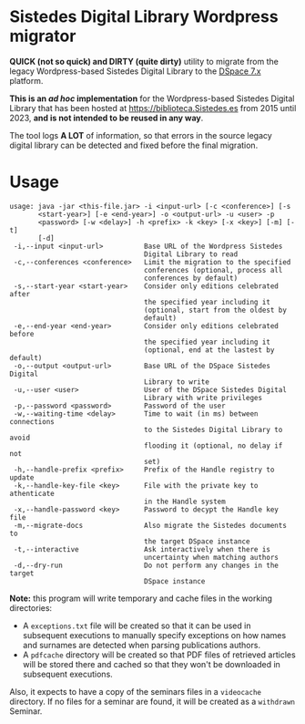 # Sistedes Digital Library Wordpress migrator

**QUICK (not so quick) and DIRTY (quite dirty)** utility to migrate from the legacy Wordpress-based Sistedes Digital Library to the [DSpace 7.x](https://dspace.lyrasis.org/) platform.

**This is an _ad hoc_ implementation** for the Wordpress-based Sistedes Digital Library that has been hosted at https://biblioteca.Sistedes.es from 2015 until 2023, **and is not intended to be reused in any way**.

The tool logs **A LOT** of information, so that errors in the source legacy digital library can be detected and fixed before the final migration.

# Usage

```
usage: java -jar <this-file.jar> -i <input-url> [-c <conference>] [-s
       <start-year>] [-e <end-year>] -o <output-url> -u <user> -p
       <password> [-w <delay>] -h <prefix> -k <key> [-x <key>] [-m] [-t]
       [-d]
 -i,--input <input-url>          Base URL of the Wordpress Sistedes
                                 Digital Library to read
 -c,--conferences <conference>   Limit the migration to the specified
                                 conferences (optional, process all
                                 conferences by default)
 -s,--start-year <start-year>    Consider only editions celebrated after
                                 the specified year including it
                                 (optional, start from the oldest by
                                 default)
 -e,--end-year <end-year>        Consider only editions celebrated before
                                 the specified year including it
                                 (optional, end at the lastest by default)
 -o,--output <output-url>        Base URL of the DSpace Sistedes Digital
                                 Library to write
 -u,--user <user>                User of the DSpace Sistedes Digital
                                 Library with write privileges
 -p,--password <password>        Password of the user
 -w,--waiting-time <delay>       Time to wait (in ms) between connections
                                 to the Sistedes Digital Library to avoid
                                 flooding it (optional, no delay if not
                                 set)
 -h,--handle-prefix <prefix>     Prefix of the Handle registry to update
 -k,--handle-key-file <key>      File with the private key to athenticate
                                 in the Handle system
 -x,--handle-password <key>      Password to decypt the Handle key file
 -m,--migrate-docs               Also migrate the Sistedes documents to
                                 the target DSpace instance
 -t,--interactive                Ask interactively when there is
                                 uncertainty when matching authors
 -d,--dry-run                    Do not perform any changes in the target
                                 DSpace instance
```

**Note:** this program will write temporary and cache files in the working directories:

* A `exceptions.txt` file will be created so that it can be used in subsequent executions to manually specify exceptions on how names and surnames are detected when parsing publications authors.
* A `pdfcache` directory will be created so that PDF files of retrieved articles will be stored there and cached so that they won't be downloaded in subsequent executions.

Also, it expects to have a copy of the seminars files in a `videocache` directory. If no files for a seminar are found, it will be created as a `withdrawn` Seminar.